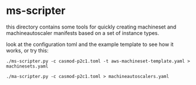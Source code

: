 # ms-scripter

this directory contains some tools for quickly creating machineset and machineautoscaler
manifests based on a set of instance types.

look at the configuration toml and the example template to see how it works, or try this:

```
./ms-scripter.py -c casmod-p2c1.toml -t aws-machineset-template.yaml > machinesets.yaml
```

```
./ma-scripter.py -c casmod-p2c1.toml > machineautoscalers.yaml
```
